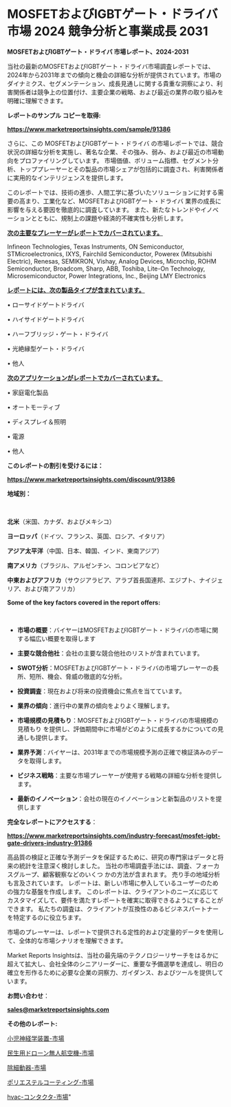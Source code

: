 # MOSFETおよびIGBTゲート・ドライバ 市場 2024 競争分析と事業成長 2031

<strong>MOSFETおよびIGBTゲート・ドライバ 市場レポート、2024-2031</strong>

当社の最新のMOSFETおよびIGBTゲート・ドライバ市場調査レポートでは、2024年から2031年までの傾向と機会の詳細な分析が提供されています。市場のダイナミクス、セグメンテーション、成長見通しに関する貴重な洞察により、利害関係者は競争上の位置付け、主要企業の戦略、および最近の業界の取り組みを明確に理解できます。



<strong>レポートのサンプル コピーを取得:</strong> <a href=https://www.marketreportsinsights.com/sample/91386>

<strong><u>https://www.marketreportsinsights.com/sample/91386</u></strong></a>

さらに、この MOSFETおよびIGBTゲート・ドライバ の市場レポートでは、競合状況の詳細な分析を実施し、著名な企業、その強み、弱み、および最近の市場動向をプロファイリングしています。 市場価値、ボリューム指標、セグメント分析、トッププレーヤーとその製品の市場シェアが包括的に調査され、利害関係者に実用的なインテリジェンスを提供します。

このレポートでは、技術の進歩、人間工学に基づいたソリューションに対する需要の高まり、工業化など、MOSFETおよびIGBTゲート・ドライバ 業界の成長に影響を与える要因を徹底的に調査しています。 また、新たなトレンドやイノベーションとともに、規制上の課題や経済的不確実性も分析します。



<strong><u>次の主要なプレーヤーがレポートでカバーされています。</u></strong>

Infineon Technologies, Texas Instruments, ON Semiconductor, STMicroelectronics, IXYS, Fairchild Semiconductor, Powerex (Mitsubishi Electric), Renesas, SEMIKRON, Vishay, Analog Devices, Microchip, ROHM Semiconductor, Broadcom, Sharp, ABB, Toshiba, Lite-On Technology, Microsemiconductor, Power Integrations, Inc., Beijing LMY Electronics



<strong><u><b>レポートには、次の製品タイプが含まれています。</b></u></strong>

• ローサイドゲートドライバ

• ハイサイドゲートドライバ

• ハーフブリッジ・ゲート・ドライバ

• 光絶縁型ゲート・ドライバ

• 他人



<strong><u><b>次のアプリケーションがレポートでカバーされています。</b></u></strong>

• 家庭電化製品

• オートモーティブ

• ディスプレイ＆照明

• 電源

• 他人



<strong><b>このレポートの割引を受けるには：</b></strong>

<a href=https://www.marketreportsinsights.com/discount/91386>

<strong><u>https://www.marketreportsinsights.com/discount/91386</u></strong></a>



<strong>地域別：</strong>

<strong> </strong>



<strong>北米</strong>（米国、カナダ、およびメキシコ）



<strong>ヨーロッパ</strong>（ドイツ、フランス、英国、ロシア、イタリア）



<strong>アジア太平洋</strong>（中国、日本、韓国、インド、東南アジア）



<strong>南アメリカ</strong>（ブラジル、アルゼンチン、コロンビアなど）



<strong>中東およびアフリカ</strong>（サウジアラビア、アラブ首長国連邦、エジプト、ナイジェリア、および南アフリカ）



<strong>Some of the key factors covered in the report offers:</strong>

<strong> </strong>
<ul>
  <li>

<strong>市場の概要</strong>：バイヤーはMOSFETおよびIGBTゲート・ドライバの市場に関する幅広い概要を取得します</li>
  <li>

<strong>主要な競合他社</strong>：会社の主要な競合他社のリストが含まれています。</li>
  <li>

<strong>SWOT分析</strong>：MOSFETおよびIGBTゲート・ドライバの市場プレーヤーの長所、短所、機会、脅威の徹底的な分析。</li>
  <li>

<strong>投資調査</strong>：現在および将来の投資機会に焦点を当てています。</li>
  <li>

<strong>業界の傾向</strong>：進行中の業界の傾向をよりよく理解します。</li>
  <li>

<strong>市場規模の見積もり</strong>：MOSFETおよびIGBTゲート・ドライバの市場規模の見積もり を提供し、評価期間中に市場がどのように成長するかについての見通しも提供します。</li>
  <li>

<strong>業界予測</strong>：バイヤーは、2031年までの市場規模予測の正確で検証済みのデータを取得します。</li>
  <li>

<strong>ビジネス戦略</strong>：主要な市場プレーヤーが使用する戦略の詳細な分析を提供します。</li>
  <li>

<strong>最新のイノベーション</strong>：会社の現在のイノベーションと新製品のリストを提供します</li>
</ul>


<strong>完全なレポートにアクセスする</strong>：

<a href=https://www.marketreportsinsights.com/industry-forecast/mosfet-igbt-gate-drivers-industry-91386>

<strong><u>https://www.marketreportsinsights.com/industry-forecast/mosfet-igbt-gate-drivers-industry-91386</u></strong></a>

高品質の検証と正確な予測データを保証するために、研究の専門家はデータと将来の統計を注意深く検討しました。 当社の市場調査手法には、調査、フォーカスグループ、顧客観察などのいくつ かの方法が含まれます。 売り手の地域分析も言及されています。 レポートは、新しい市場に参入しているユーザーのための強力な基盤を作成します。 このレポートは、クライアントのニーズに応じてカスタマイズして、要件を満たすレポートを確実に取得できるようにすることができます。 私たちの調査は、クライアントが互換性のあるビジネスパートナーを特定するのに役立ちます。

市場のプレーヤーは、レポートで提供される定性的および定量的データを使用して、全体的な市場シナリオを理解できます。

Market Reports Insightsは、当社の最先端のテクノロジーリサーチをはるかに超えて拡大し、会社全体のシニアリーダーに、重要な予備選挙を達成し、明日の確立を形作るために必要な企業の洞察力、ガイダンス、およびツールを提供しています。



<strong><b>お問い合わせ</b></strong>：

<a href=mailto:sales@marketreportsinsights.com>

<strong><u>sales@marketreportsinsights.com</u></strong></a>



<strong>その他のレポート:</strong>

<a href=https://www.linkedin.com/pulse/小児神経学装置-市場-2023-swot-分析と成長率-2030-pr-news-hub-dipbf/>小児神経学装置-市場</a>

<a href=https://www.linkedin.com/pulse/民生用ドローン無人航空機-市場-2023-年のダイナミクスとビジネストレンド-2030-pr-news-hub-lkiuf/>民生用ドローン無人航空機-市場</a>

<a href=https://www.linkedin.com/pulse/除細動器-市場-2023-総利益と主要ベンダー-2030-consumer-connection-collective-360-wg4zf/>除細動器-市場</a>

<a href=https://www.linkedin.com/pulse/ポリエステルコーティング-市場-2023-年のダイナミクスとビジネストレンド-abunf/>ポリエステルコーティング-市場</a>

<a href=https://www.linkedin.com/pulse/hvac-コンタクタ-市場-2030-年までの需要に焦点を当てた-2023-年調査レポート-pr-news-hub-z1lwf/>hvac-コンタクタ-市場</a>"
